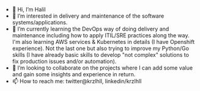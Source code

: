 - 👋 Hi, I’m Halil
- 👀 I’m interested in delivery and maintenance of the software systems/applications.
- 🌱 I’m currently learning the DevOps way of doing delivery and maintenance including how to apply ITIL/SRE practices along the way. I'm also learning AWS services & Kubernetes in details (I have Openshift experience). Not the last one but also trying to improve my Python/Go skills (I have already basic skills to develop "not complex" solutions to fix production issues and/or automation). 
- 💞️ I’m looking to collaborate on the projects where I can add some value and gain some insights and experience in return.
- 📫 How to reach me: twitter@krzlhll, linkedin/krzlhll

<!---
krzlhll/krzlhll is a ✨ special ✨ repository because its `README.md` (this file) appears on your GitHub profile.
You can click the Preview link to take a look at your changes.
--->
